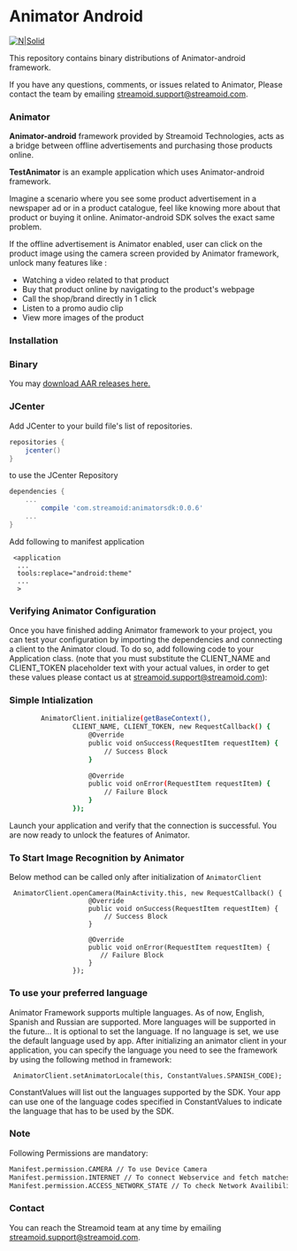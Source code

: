 # Animator Android

[![N|Solid](http://www.streamoid.com/images/logo-white.png)](http://www.streamoid.com/)

This repository contains binary distributions of Animator-android framework.

If you have any questions, comments, or issues related to Animator, Please contact the team by emailing streamoid.support@streamoid.com.


### Animator

**Animator-android** framework provided by Streamoid Technologies, acts as a bridge between offline advertisements and purchasing those products online.

**TestAnimator** is an example application which uses Animator-android framework.

Imagine a scenario where you see some product advertisement in a newspaper ad or in a product catalogue, feel like knowing more about that product or buying it online. Animator-android SDK solves the exact same problem.

If the offline advertisement is Animator enabled, user can click on the product image using the camera screen provided by Animator framework, unlock many features like : 
- Watching a video related to that product
- Buy that product online by navigating to the product's webpage
- Call the shop/brand directly in 1 click
- Listen to a promo audio clip
- View more images of the product


### Installation

### Binary

You may [download AAR releases here.](https://github.com/streamoid/Animator-android/releases)

### JCenter

Add JCenter to your build file's list of repositories.

```groovy
repositories {
    jcenter()
}
```

to use the JCenter Repository

```groovy
dependencies {
    ...
        compile 'com.streamoid:animatorsdk:0.0.6'
    ...
}
```

Add following to manifest application


```
 <application
  ...
  tools:replace="android:theme"
  ...
  >
```

### Verifying Animator Configuration

Once you have finished adding Animator framework to your project, you can test your configuration by importing the dependencies and connecting a client to the Animator cloud. To do so, add following code to your Application class. (note that you must substitute the CLIENT_NAME and CLIENT_TOKEN placeholder text with your actual values, in order to get these values please contact us at streamoid.support@streamoid.com):

### Simple Intialization
```sh
        AnimatorClient.initialize(getBaseContext(),
                CLIENT_NAME, CLIENT_TOKEN, new RequestCallback() {
                    @Override
                    public void onSuccess(RequestItem requestItem) {
                        // Success Block
                    }

                    @Override
                    public void onError(RequestItem requestItem) {
                        // Failure Block
                    }
                });

```

Launch your application and verify that the connection is successful. You are now ready to unlock the features of Animator.


### To Start Image Recognition by Animator

Below method can be called only after initialization of `AnimatorClient`

```
 AnimatorClient.openCamera(MainActivity.this, new RequestCallback() {
                    @Override
                    public void onSuccess(RequestItem requestItem) {
                        // Success Block
                    }

                    @Override
                    public void onError(RequestItem requestItem) {
                       // Failure Block
                    }
                });
```

### To use your preferred language

Animator Framework supports multiple languages. As of now, English, Spanish and Russian are supported. More languages will be supported in the future... It is optional to set the language. If no language is set, we use the default language used by app. After initializing an animator client in your application, you can specify the language you need to see the framework by using the following method in framework:

```
 AnimatorClient.setAnimatorLocale(this, ConstantValues.SPANISH_CODE);
```

ConstantValues will list out the languages supported by the SDK. Your app can use one of the language codes specified in ConstantValues to indicate the language that has to be used by the SDK.

### Note

Following Permissions are mandatory:

```sh
Manifest.permission.CAMERA // To use Device Camera
Manifest.permission.INTERNET // To connect Webservice and fetch matches
Manifest.permission.ACCESS_NETWORK_STATE // To check Network Availibility
```
### Contact

You can reach the Streamoid team at any time by emailing streamoid.support@streamoid.com.


